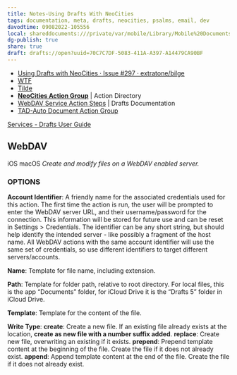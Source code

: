 ```yaml
---
title: Notes-Using Drafts With NeoCities
tags: documentation, meta, drafts, neocities, psalms, email, dev
davodtime: 09082022-105556
local: shareddocuments:///private/var/mobile/Library/Mobile%20Documents/iCloud~md~obsidian/Documents/OBSHIDDIAN/drafts/70C7C7DF-5083-411A-A397-A14479CA90BF.md
dg-publish: true
share: true
draft: drafts://open?uuid=70C7C7DF-5083-411A-A397-A14479CA90BF
---
```

- [Using Drafts with NeoCities · Issue #297 · extratone/bilge](https://github.com/extratone/bilge/issues/297)
- [WTF](https://davidblue.wtf/drafts/)
- [Tilde](https://tilde.town/~extratone/drafts/)
- [**NeoCities Action Group**](https://actions.getdrafts.com/g/1uF)  | Action Directory
- [WebDAV Service Action Steps](https://docs.getdrafts.com/docs/actions/steps/services#webdav) | Drafts Documentation
- [TAD-Auto Document Action Group](https://www.thoughtasylum.com/taagd/#tad-auto-document-action-group)


[Services - Drafts User Guide](https://docs.getdrafts.com/docs/actions/steps/services#webdav)

## WebDAV
iOS macOS
*Create and modify files on a WebDAV enabled server.*

### OPTIONS

**Account Identifier**: A friendly name for the associated credentials used for this action. The first time the action is run, the user will be prompted to enter the WebDAV server URL, and their username/password for the connection. This information will be stored for future use and can be reset in Settings > Credentials. The identifier can be any short string, but should help identify the intended server - like possibly a fragment of the host name. All WebDAV actions with the same account identifier will use the same set of credentials, so use different identifiers to target different servers/accounts.

**Name**: Template for file name, including extension.

**Path**: Template for folder path, relative to root directory. For local files, this is the app “Documents” folder, for iCloud Drive it is the “Drafts 5” folder in iCloud Drive.

**Template**: Template for the content of the file.

**Write Type**:
**create**: Create a new file. If an existing file already exists at the location, **create as new file with a number suffix added**.
**replace**: Create new file, overwriting an existing if it exists.
**prepend**: Prepend template content at the beginning of the file. Create the file if it does not already exist.
**append**: Append template content at the end of the file. Create the file if it does not already exist.
